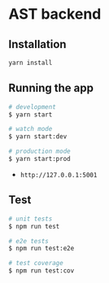# AST backend

## Installation

```bash
yarn install
```

## Running the app

```bash
# development
$ yarn start

# watch mode
$ yarn start:dev

# production mode
$ yarn start:prod
```

* `http://127.0.0.1:5001`

## Test

```bash
# unit tests
$ npm run test

# e2e tests
$ npm run test:e2e

# test coverage
$ npm run test:cov
```

